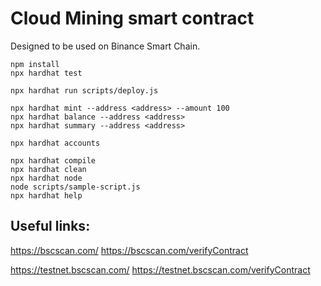 # Cloud Mining smart contract

Designed to be used on Binance Smart Chain.

```shell
npm install
npx hardhat test

npx hardhat run scripts/deploy.js

npx hardhat mint --address <address> --amount 100
npx hardhat balance --address <address>
npx hardhat summary --address <address>

npx hardhat accounts

npx hardhat compile
npx hardhat clean
npx hardhat node
node scripts/sample-script.js
npx hardhat help
```

## Useful links:

https://bscscan.com/
https://bscscan.com/verifyContract

https://testnet.bscscan.com/
https://testnet.bscscan.com/verifyContract
